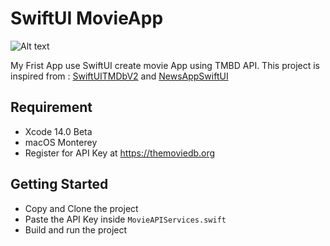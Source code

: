 # SwiftUI MovieApp

![Alt text](./covers.jpg?raw=true "SwiftUI MovieApp with TMDB API")

My Frist App use SwiftUI create movie App using TMBD API.
This project is inspired from :
<a href="https://github.com/alfianlosari/SwiftUITMDbV2">SwiftUITMDbV2</a> and
<a href="https://github.com/alfianlosari/NewsAppSwiftUI">NewsAppSwiftUI</a>


## Requirement
- Xcode 14.0 Beta
- macOS Monterey
- Register for API Key at https://themoviedb.org

## Getting Started
- Copy and Clone the project
- Paste the API Key inside `MovieAPIServices.swift`
- Build and run the project

